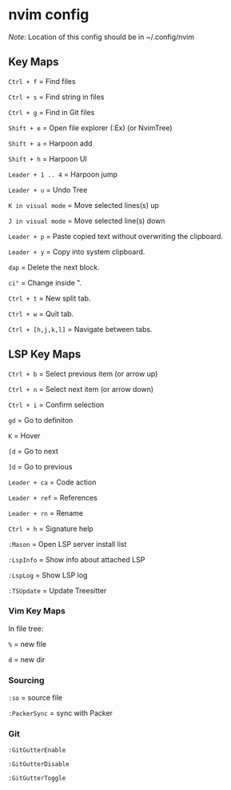# nvim config

*Note*: Location of this config should be in ~/.config/nvim

## Key Maps
```Ctrl + f``` = Find files

```Ctrl + s``` = Find string in files

```Ctrl + g``` = Find in Git files

```Shift + e``` = Open file explorer (:Ex) (or NvimTree)

```Shift + a``` = Harpoon add

```Shift + h``` = Harpoon UI

```Leader + 1 .. 4``` = Harpoon jump

```Leader + u``` = Undo Tree

```K in visual mode``` = Move selected lines(s) up

```J in visual mode``` = Move selected line(s) down

```Leader + p``` = Paste copied text without overwriting the clipboard.

```Leader + y``` = Copy into system clipboard.

```dap``` = Delete the next block.

```ci"``` = Change inside ".

```Ctrl + t``` = New split tab.

```Ctrl + w``` = Quit tab.

```Ctrl + [h,j,k,l]``` = Navigate between tabs.

## LSP Key Maps
```Ctrl + b``` = Select previous item (or arrow up)

```Ctrl + n``` = Select next item (or arrow down)

```Ctrl + i``` = Confirm selection

```gd``` = Go to definiton

```K``` = Hover

```[d``` = Go to next

```]d``` = Go to previous

```Leader + ca``` = Code action

```Leader + ref``` = References

```Leader + rn``` = Rename

```Ctrl + h``` = Signature help

```:Mason``` = Open LSP server install list

```:LspInfo``` = Show info about attached LSP

```:LspLog``` = Show LSP log

```:TSUpdate``` = Update Treesitter

### Vim Key Maps
In file tree:

```%``` = new file

```d``` = new dir

### Sourcing
```:so``` = source file

```:PackerSync``` = sync with Packer

### Git
```:GitGutterEnable```

```:GitGutterDisable```

```:GitGutterToggle```
